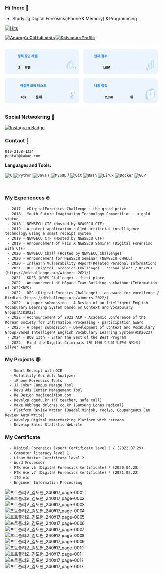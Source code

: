 ### Hi there 👋
<!--
<img src="https://scontent-ssn1-1.xx.fbcdn.net/v/t1.0-9/80385966_114502953381236_6833108576400048128_n.jpg?_nc_cat=111&_nc_sid=09cbfe&_nc_ohc=zxx0HMQLLg0AX9vGPkS&_nc_ht=scontent-ssn1-1.xx&oh=47d12fde589a42e64939280c7e369b1c&oe=5FAAD48D" width=200px>-->  

 - Studying Digital Forensics(iPhone & Memory) & Programming

[![Hits](https://hits.seeyoufarm.com/api/count/incr/badge.svg?url=https%3A%2F%2Fgithub.com%2Fkim-do-hyeon&count_bg=%2379C83D&title_bg=%23555555&icon=&icon_color=%23E7E7E7&title=hits&edge_flat=false)](https://hits.seeyoufarm.com)

[![Anurag's GitHub stats](https://github-readme-stats.vercel.app/api?username=kim-do-hyeon&show_icons=true&count_private=true&include_all_commits=true)](https://github.com/anuraghazra/github-readme-stats)
[![Solved.ac Profile](http://mazassumnida.wtf/api/v2/generate_badge?boj=pental)](https://solved.ac/pental/)

[![Programmers Profile](https://github.com/kim-do-hyeon/github-programmers-rank/blob/master/lib/result.svg)](https://programmers.co.kr)




### Social Netwokring 💬
  [![Instagram Badge](https://img.shields.io/badge/instagram-d14836?style=flat-square&logo=instagram&logoColor=white&link=https://instagram.com/pental.20)](https://instagram.com/pental.20)

### Contact 📱
```
010-2138-1334
pental@kakao.com
```



**Languages and Tools:** 

<code><img height="20" src="https://profilinator.rishav.dev/skills-assets/c-original.svg" alt="C"></code>
<code><img height="20" src="https://profilinator.rishav.dev/skills-assets/python-original.svg" alt="Python"></code>
<code><img height="20" src="https://profilinator.rishav.dev/skills-assets/java-original-wordmark.svg" alt="Java" ></code>
/
<code><img height="20" src="https://profilinator.rishav.dev/skills-assets/mysql-original-wordmark.svg" alt="MySQL"></code>
/
<code><img height="20" src="https://profilinator.rishav.dev/skills-assets/git-scm-icon.svg" alt="Git"></code>
<code><img height="20" src="https://profilinator.rishav.dev/skills-assets/gnu_bash-icon.svg" alt="Bash"></code>
<code><img height="20" src="https://profilinator.rishav.dev/skills-assets/linux-original.svg" alt="Linux"></code>
<code><img height="20" src="https://profilinator.rishav.dev/skills-assets/docker-original-wordmark.svg" alt="Docker"></code>
<code><img height="20" src="https://profilinator.rishav.dev/skills-assets/google_cloud-icon.svg" alt="GCP"></code>
  

<br />

### My Experiences :fire:
```
 - 2017 - eDigitalForensics Challenge - the grand prize
 - 2018 - Youth Future Imagination Technology Competition - a gold statue
 - 2018 - NEWSECU CTF (Hosted by NEWSECU CTF)
 - 2019 - A patent application called artificial intelligence technology using a smart receipt system
 - 2019 - NEWSECU CTF (Hosted by NEWSECU CTF)
 - 2019 - Announcement of ksis X NEWSECU Seminar (Digital Forensisc with CTF)
 - 2020 - NEWSECU Chall (Hosted by NEWSECU Challenge)
 - 2020 - Announcement for NEWSECU Seminar (NEWSECU CHALL)
 - 2020 - Inflearn Vulnerability Report(Related Personal Information)
 - 2021 - DFC (Digital Forensics Challenge) - second place / K2YPLJ (https://dfchallenge.org/winners-2021/)
 - 2021 - KDFS (KDFS Challenge) - first place
 - 2022 - Announcement of HSpace Team Building Hackathon (Information of 2022KDFS)
 - 2022 - DFC (Digital Fornsics Challenge) - an award for excellence / BirdLab (https://dfchallenge.org/winners-2022/)
 - 2022 - A paper submission - A Design of an Intelligent English Vocabulary Learning System based on Context and Vocabulary Group(ACK2022)
 - 2022 - Accnouncement of 2022 ACK - Academic Conference of the Korean Society for Information Processing - participation award
 - 2023 - A paper submission - Development of Context and Vocabulary Group-Based Intelligent English Vocabulary Learning System(ACK2023)
 - 2024 - BOB 13th - Enter the Best of the Best Program
 - 2024 - Find the Digital Criminals (제 10회 디지털 범인을 찾아라) - Silver Award
```

### My Projects 😄
```
  - Smart Receipt with OCR
  - Volatility Gui Auto Analyzer
  - iPhone Forensics Tools
  - JJ Cyber Campus Manage Tool
  - Revu Ads Center Management Tool
  - Re Design magicedition.com
  - Develop dgedu.kr (KT teacher, safe call)
  - Make WebPage drlohas.co.kr (Samsung Lohas Medical)
  - Platform Review Writer (Baedal Minjok, Yogiyo, Coupangeats Ceo Review Auto Write)
  - Develop Digital WaterMarking Platform with patreon
  - Develop Sales Statistic Website
```

### My Certificate ###
```
  - Digital Forensics Expert Certificate level 2 / (2022.07.29)
  - Computer literacy level 1
  - Linux Master Certificate level 2
  - Word Processor
  - FTK Ace v6 (Digital Forensics Certificate) / (2020.04.28)
  - FTK Ace v7 (Digital Forensics Certificate) / (2021.02.22)
  - ITQ etc
  - Engineer Information Processing
```
![포트폴리오_김도현_240917_page-0001](https://github.com/user-attachments/assets/9ba655b0-36be-4349-8165-fc3c62ae822e)
![포트폴리오_김도현_240917_page-0002](https://github.com/user-attachments/assets/3c43c479-cb7d-4572-a4ec-eff20d3a47c9)
![포트폴리오_김도현_240917_page-0003](https://github.com/user-attachments/assets/be319497-819c-40a5-b1a6-809ca69e5851)
![포트폴리오_김도현_240917_page-0004](https://github.com/user-attachments/assets/1ccc9268-28f2-4f77-9c65-aa965e84d485)
![포트폴리오_김도현_240917_page-0005](https://github.com/user-attachments/assets/6c28562c-a670-4d26-ae38-4ba1a6b258ee)
![포트폴리오_김도현_240917_page-0006](https://github.com/user-attachments/assets/e3bdcca7-0c0b-4850-bc25-583b685f47c2)
![포트폴리오_김도현_240917_page-0007](https://github.com/user-attachments/assets/8156f985-22db-4c10-ae18-24d20d46aace)
![포트폴리오_김도현_240917_page-0008](https://github.com/user-attachments/assets/5630b7be-8214-452f-9cb0-ae5b5cd00d55)
![포트폴리오_김도현_240917_page-0009](https://github.com/user-attachments/assets/32973351-521b-49d0-8344-42e92e5bfa25)
![포트폴리오_김도현_240917_page-0010](https://github.com/user-attachments/assets/ea41b7f2-5273-43f6-89d9-f9d47e3269d6)
![포트폴리오_김도현_240917_page-0011](https://github.com/user-attachments/assets/be864203-4c26-4dbe-ae32-a57200030e29)
![포트폴리오_김도현_240917_page-0012](https://github.com/user-attachments/assets/c81681d5-b7d8-42cc-973f-590ce74fd6e0)
![포트폴리오_김도현_240917_page-0013](https://github.com/user-attachments/assets/e5fcdc08-f08d-4509-b2dc-bdcda6dd6b90)

